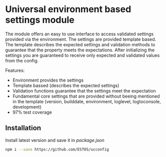 # Universal environment based settings module

The module offers an easy to use interface to access validated settings provided via the environment.
The settings are provided template based. The template describes the expected settings and validation methods to guarantee that the property meets the expectations.
After initializing the settings you are guaranteed to receive only expected and validated values from the config.

Features:
- Environment provides the settings
- Template bassed (describes the expected settings)
- Validation functions guarantee that the settings meet the expectation
- Fundamental core settings that are provided without beeing mentioned in the template (version, builddate, environment, loglevel, logtoconsole, development)
- 97% test coverage

## Installation

Install latest version and save it in *package.json*

```sh
npm i --save https://github.com/ESTOS/ucconfig
```